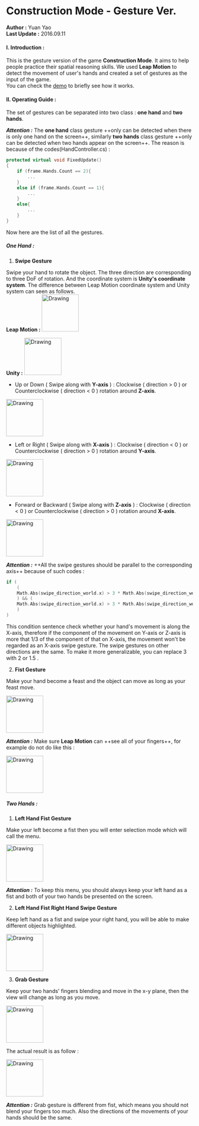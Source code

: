 # Construction Mode - Gesture Ver.
**Author :** Yuan Yao  
**Last Update :** 2016.09.11

#### I. Introduction :
This is the gesture version of the game **Construction Mode**. It aims to help people practice their spatial reasoning skills. We used **Leap Motion** to detect the movement of user's hands and created a set of gestures as the input of the game.   
You can check the [demo](https://www.youtube.com/watch?v=Uku7eHwejqo) to briefly see how it works.

#### II. Operating Guide :
The set of gestures can be separated into two class : **one hand** and **two hands**. 

***Attention :*** The **one hand** class gesture ++only can be detected  when there is only one hand on the screen++, similarly **two hands** class gesture ++only can be detected when two hands appear on the screen++. The reason is because of the codes(HandController.cs) :

```C++
protected virtual void FixedUpdate()
{
    if (frame.Hands.Count == 2){
        ...
    }
    else if (frame.Hands.Count == 1){
        ...
    }
    else{
        ...
    }
}

```
Now here are the list of all the gestures.
#####  One Hand :  
1. **Swipe Gesture**  

Swipe your hand to rotate the object. The three direction are corresponding to three DoF of rotation. And the coordinate system is **Unity's coordinate system**. The difference between Leap Motion coordinate system and Unity system can seen as follows.  
**Leap Motion :** 
<img src="https://github.com/rozentill/spatial-cs-gesture/blob/master/Assets/_Image/leap-coordinate.png" alt="Drawing" style="height: 100px;"/>  

**Unity :** <img src="https://github.com/rozentill/spatial-cs-gesture/blob/master/Assets/_Image/unity-coordinate.png" alt="Drawing" style="height: 100px;"/>  

- Up or Down ( Swipe along with **Y-axis** ) : Clockwise ( direction > 0 ) or Counterclockwise ( direction < 0 ) rotation around **Z-axis**.  
<img src="https://github.com/rozentill/spatial-cs-gesture/blob/master/Assets/_Image/swipe-y.png" alt="Drawing" style="height: 100px;"/>

- Left or Right ( Swipe along with **X-axis** ) : Clockwise ( direction < 0 ) or Counterclockwise ( direction > 0 ) rotation around **Y-axis**.  
<img src="https://github.com/rozentill/spatial-cs-gesture/blob/master/Assets/_Image/swipe-x.png" alt="Drawing" style="height: 100px;"/>  

- Forward or Backward ( Swipe along with **Z-axis** ) : Clockwise ( direction < 0 ) or Counterclockwise ( direction > 0 ) rotation around **X-axis**.  
<img src="https://github.com/rozentill/spatial-cs-gesture/blob/master/Assets/_Image/swipe-z.png" alt="Drawing" style="height: 100px;"/>  

***Attention :*** ++All the swipe gestures should be parallel to the corresponding axis++ because of such codes :

```C++
if (
    (
    Math.Abs(swipe_direction_world.x) > 3 * Math.Abs(swipe_direction_world.y)
    ) && (
    Math.Abs(swipe_direction_world.x) > 3 * Math.Abs(swipe_direction_world.z)
    )
)

```
This condition sentence check whether your hand's movement is along the X-axis, therefore if the component of the movement on Y-axis or Z-axis is more that 1/3 of the component of that on X-axis, the movement won't be regarded as an X-axis swipe gesture. The swipe gestures on other directions are the same. To make it more generalizable, you can replace 3 with 2 or 1.5 .  



2. **Fist Gesture**

Make your hand become a feast and the object can move as long as your feast move.   

<img src="https://github.com/rozentill/spatial-cs-gesture/blob/master/Assets/_Image/fist.png" alt="Drawing" style="height: 100px;"/>  

***Attention :*** Make sure **Leap Motion** can ++see all of your fingers++, for example do not do like this :

<img src="https://github.com/rozentill/spatial-cs-gesture/blob/master/Assets/_Image/fist-error.png" alt="Drawing" style="height: 100px;"/>  



#####  Two Hands :

1. **Left Hand Fist Gesture**  

Make your left become a fist then you will enter selection mode which will call the menu.  

<img src="https://github.com/rozentill/spatial-cs-gesture/blob/master/Assets/_Image/select.png" alt="Drawing" style="height: 100px;"/>  

***Attention :*** To keep this menu, you should always keep your left hand as a fist and both of your two hands be presented on the screen.  

2. **Left Hand Fist Right Hand Swipe Gesture**  
 
Keep left hand as a fist and swipe your right hand, you will be able to make different objects highlighted.

<img src="https://github.com/rozentill/spatial-cs-gesture/blob/master/Assets/_Image/select.png" alt="Drawing" style="height: 100px;"/>  

3. **Grab Gesture** 

Keep your two hands' fingers blending and move in the x-y plane, then the view will change as long as you move.  

<img src="https://github.com/rozentill/spatial-cs-gesture/blob/master/Assets/_Image/grab-twp.png" alt="Drawing" style="height: 100px;"/>  

The actual result is as follow :

<img src="https://github.com/rozentill/spatial-cs-gesture/blob/master/Assets/_Image/dragview.png" alt="Drawing" style="height: 100px;"/>  

***Attention :*** Grab gesture is different from fist, which means you should not blend your fingers too much. Also the directions of the movements of your hands should be the same.

<!--#### III. Implementation :-->
